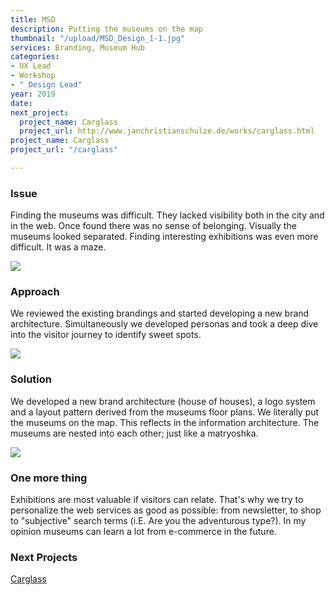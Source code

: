 ```yaml
---
title: MSD
description: Putting the museums on the map
thumbnail: "/upload/MSD_Design_1-1.jpg"
services: Branding, Museum Hub
categories:
- UX Lead
- Workshop
- " Design Lead"
year: 2019
date: 
next_project:
  project_name: Carglass
  project_url: http://www.janchristianschulze.de/works/carglass.html
project_name: Carglass
project_url: "/carglass"

---
```

### **Issue**

Finding the museums was difficult. They lacked visibility both in the city and in the web. Once found there was no sense of belonging. Visually the museums looked separated. Finding interesting exhibitions was even more difficult. It was a maze.

![](/upload/MSD_Design_2-1.jpg)

### **Approach**

We reviewed the existing brandings and started developing a new brand architecture. Simultaneously we developed personas and took a deep dive into the visitor journey to identify sweet spots.

![](/upload/MSD_Design_3-1.jpg)

### **Solution**

We developed a new brand architecture (house of houses), a logo system and a layout pattern derived from the museums floor plans. We literally put the museums on the map. This reflects in the information architecture. The museums are nested into each other; just like a matryoshka.

![](/upload/MSD_Design_4.jpg)

### **One more thing**

Exhibitions are most valuable if visitors can relate. That's why we try to personalize the web services as good as possible: from newsletter, to shop to "subjective" search terms (i.E. Are you the adventurous type?). In my opinion museums can learn a lot from e-commerce in the future.

### **Next Projects**

[Carglass](/carglass)
